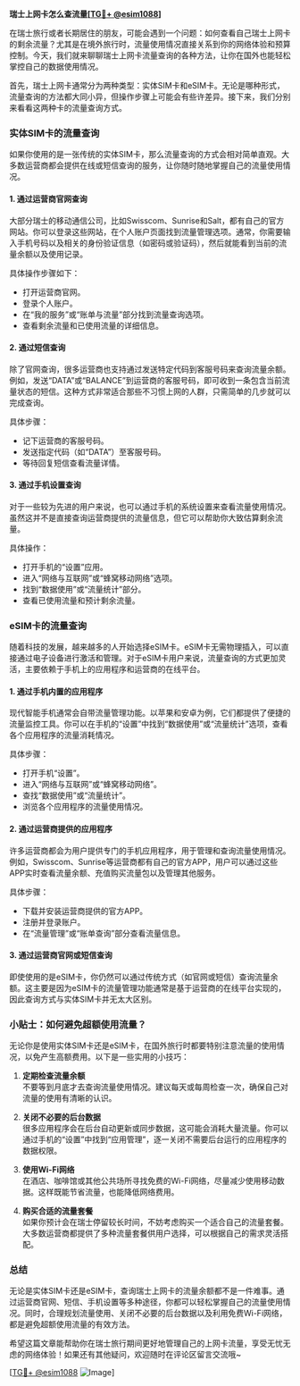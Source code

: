 **瑞士上网卡怎么查流量[[TG💪+ @esim1088](https://t.me/s/esim1088)]**

在瑞士旅行或者长期居住的朋友，可能会遇到一个问题：如何查看自己瑞士上网卡的剩余流量？尤其是在境外旅行时，流量使用情况直接关系到你的网络体验和预算控制。今天，我们就来聊聊瑞士上网卡流量查询的各种方法，让你在国外也能轻松掌控自己的数据使用情况。

首先，瑞士上网卡通常分为两种类型：实体SIM卡和eSIM卡。无论是哪种形式，流量查询的方法都大同小异，但操作步骤上可能会有些许差异。接下来，我们分别来看看这两种卡的流量查询方式。

### 实体SIM卡的流量查询

如果你使用的是一张传统的实体SIM卡，那么流量查询的方式会相对简单直观。大多数运营商都会提供在线或短信查询的服务，让你随时随地掌握自己的流量使用情况。

#### 1. **通过运营商官网查询**
大部分瑞士的移动通信公司，比如Swisscom、Sunrise和Salt，都有自己的官方网站。你可以登录这些网站，在个人账户页面找到流量管理选项。通常，你需要输入手机号码以及相关的身份验证信息（如密码或验证码），然后就能看到当前的流量余额以及使用记录。

具体操作步骤如下：
- 打开运营商官网。
- 登录个人账户。
- 在“我的服务”或“账单与流量”部分找到流量查询选项。
- 查看剩余流量和已使用流量的详细信息。

#### 2. **通过短信查询**
除了官网查询，很多运营商也支持通过发送特定代码到客服号码来查询流量余额。例如，发送“DATA”或“BALANCE”到运营商的客服号码，即可收到一条包含当前流量状态的短信。这种方式非常适合那些不习惯上网的人群，只需简单的几步就可以完成查询。

具体步骤：
- 记下运营商的客服号码。
- 发送指定代码（如“DATA”）至客服号码。
- 等待回复短信查看流量详情。

#### 3. **通过手机设置查询**
对于一些较为先进的用户来说，也可以通过手机的系统设置来查看流量使用情况。虽然这并不是直接查询运营商提供的流量信息，但它可以帮助你大致估算剩余流量。

具体操作：
- 打开手机的“设置”应用。
- 进入“网络与互联网”或“蜂窝移动网络”选项。
- 找到“数据使用”或“流量统计”部分。
- 查看已使用流量和预计剩余流量。

### eSIM卡的流量查询

随着科技的发展，越来越多的人开始选择eSIM卡。eSIM卡无需物理插入，可以直接通过电子设备进行激活和管理。对于eSIM卡用户来说，流量查询的方式更加灵活，主要依赖于手机上的应用程序和运营商的在线平台。

#### 1. **通过手机内置的应用程序**
现代智能手机通常会自带流量管理功能。以苹果和安卓为例，它们都提供了便捷的流量监控工具。你可以在手机的“设置”中找到“数据使用”或“流量统计”选项，查看各个应用程序的流量消耗情况。

具体步骤：
- 打开手机“设置”。
- 进入“网络与互联网”或“蜂窝移动网络”。
- 查找“数据使用”或“流量统计”。
- 浏览各个应用程序的流量使用情况。

#### 2. **通过运营商提供的应用程序**
许多运营商都会为用户提供专门的手机应用程序，用于管理和查询流量使用情况。例如，Swisscom、Sunrise等运营商都有自己的官方APP，用户可以通过这些APP实时查看流量余额、充值购买流量包以及管理其他服务。

具体步骤：
- 下载并安装运营商提供的官方APP。
- 注册并登录账户。
- 在“流量管理”或“账单查询”部分查看流量信息。

#### 3. **通过运营商官网或短信查询**
即使使用的是eSIM卡，你仍然可以通过传统方式（如官网或短信）查询流量余额。这主要是因为eSIM卡的流量管理功能通常是基于运营商的在线平台实现的，因此查询方式与实体SIM卡并无太大区别。

### 小贴士：如何避免超额使用流量？

无论你是使用实体SIM卡还是eSIM卡，在国外旅行时都要特别注意流量的使用情况，以免产生高额费用。以下是一些实用的小技巧：

1. **定期检查流量余额**  
   不要等到月底才去查询流量使用情况。建议每天或每周检查一次，确保自己对流量的使用有清晰的认识。

2. **关闭不必要的后台数据**  
   很多应用程序会在后台自动更新或同步数据，这可能会消耗大量流量。你可以通过手机的“设置”中找到“应用管理”，逐一关闭不需要后台运行的应用程序的数据权限。

3. **使用Wi-Fi网络**  
   在酒店、咖啡馆或其他公共场所寻找免费的Wi-Fi网络，尽量减少使用移动数据。这样既能节省流量，也能降低网络费用。

4. **购买合适的流量套餐**  
   如果你预计会在瑞士停留较长时间，不妨考虑购买一个适合自己的流量套餐。大多数运营商都提供了多种流量套餐供用户选择，可以根据自己的需求灵活搭配。

### 总结

无论是实体SIM卡还是eSIM卡，查询瑞士上网卡的流量余额都不是一件难事。通过运营商官网、短信、手机设置等多种途径，你都可以轻松掌握自己的流量使用情况。同时，合理规划流量使用、关闭不必要的后台数据以及利用免费Wi-Fi网络，都是避免超额使用流量的有效方法。

希望这篇文章能帮助你在瑞士旅行期间更好地管理自己的上网卡流量，享受无忧无虑的网络体验！如果还有其他疑问，欢迎随时在评论区留言交流哦~ 

[[TG💪+ @esim1088](https://t.me/s/esim1088) ![Image](https://i.postimg.cc/4NQfJmqS/Snipaste-2025-05-13-00-14-12.png)]